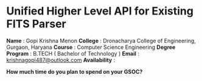 
# Unified Higher Level API for Existing FITS Parser

**Name** : Gopi Krishna Menon
**College** : Dronacharya College of Engineering, Gurgaon, Haryana
**Course** : Computer Science Engineering
**Degree Program** : B.TECH ( Bachelor of Technology )
**Email** : krishnagopi487@outlook.com
**Availability** : 

**How much time do you plan to spend on your GSOC?**
 
<!--stackedit_data:
eyJoaXN0b3J5IjpbOTM2MDc3NjAyLC0xNjM0NzYxMjU1XX0=
-->